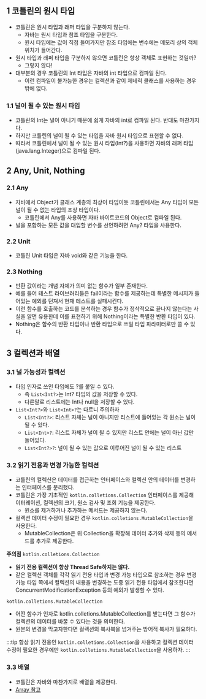 ## 1 코틀린의 원시 타입
- 코틀린은 원시 타입과 래퍼 타입을 구분하지 않는다.
	- 자바는 원시 타입과 참조 타입을 구분한다.
	- 원시 타입에는 값이 직접 들어가지만 참조 타입에는 변수에는 메모리 상의 객체 위치가 들어간다.
- 원시 타입과 래퍼 타입을 구분하지 않으면 코틀린은 항상 객체로 표현하는 것일까?
	- 그렇지 않다!
- 대부분의 경우 코틀린의 Int 타입은 자바의 int 타입으로 컴파일 된다.
	- 이런 컴파일이 불가능한 경우는 컬렉션과 같이 제네릭 클래스를 사용하는 경우 밖에 없다.

### 1.1 널이 될 수 있는 원시 타입
- 코틀린의 Int는 널이 아니기 때문에 쉽게 자바의 int로 컴파일 된다. 반대도 마찬가지다.
- 하지만 코틀린의 널이 될 수 있는 타입을 자바 원시 타입으로 표현할 수 없다.
- 따라서 코틀린에서 널이 될 수 있는 원시 타입(Int?)을 사용하면 자바의 래퍼 타입(java.lang.Integer)으로 컴파일 된다.

## 2 Any, Unit, Nothing

### 2.1 Any
- 자바에서 Object가 클래스 계층의 최상이 타입이듯 코틀린에서는 Any 타입이 모든 널이 될 수 없는 타입의 조상 타입이다.
	- 코틀린에서 Any를 사용하면 자바 바이트코드의 Object로 컴파일 된다.
- 널을 포함하는 모든 값을 대입할 변수를 선언하려면 Any? 타입을 사용한다.

### 2.2 Unit
- 코틀린 Unit 타입은 자바 void와 같은 기능을 한다.

### 2.3 Nothing
- 반환 값이라는 개념 자체가 의미 없는 함수가 일부 존재한다.
- 예를 들어 테스트 라이브러리들은 fail이라는 함수를 제공하는데 특별한 메시지가 들어있는 예외를 던져서 현재 테스트를 실패시킨다.
- 이런 함수를 호출하는 코드를 분석하는 경우 함수가 정삭적으로 끝나지 않는다는 사실을 알면 유용한데 이를 표현하기 위해 Nothing이라는 특별한 반환 타입이 있다.
- Nothing은 함수의 반환 타입이나 반환 타입으로 쓰일 타입 파라미터로만 쓸 수 있다.

## 3 컬렉션과 배열

### 3.1 널 가능성과 컬렉션
- 타입 인자로 쓰인 타입에도 ?를 붙일 수 있다.
	- 즉 `List<Int?>`는 Int? 타입의 값을 저장할 수 있다.
	- 다른말로 리스트에는 Int나 null을 저장할 수 있다.
- `List<Int?>`와 `List<Int>?`는 다르니 주의하자
	- `List<Int?>`: 리스트 자체는 널이 아니지만 리스트에 들어있는 각 원소는 널이 될 수 있다.
	- `List<Int>?`: 리스트 자체가 널이 될 수 있지만 리스트 안에는 널이 아닌 값만 들어있다.
	- `List<Int?>?`: 널이 될 수 있는 값으로 이루어진 널이 될 수 있는 리스트

### 3.2 읽기 전용과 변경 가능한 컬렉션
- 코틀린의 컬렉션은 데이터를 접근하는 인터페이스와 컬렉션 안의 데이터를 변경하는 인터페이스를 분리했다.
- 코틀린은 가장 기초적인 `kotlin.colletions.Collection` 인터페이스를 제공해 이터레이션, 컬렉션의 크기, 원소 검사 및 조회 기능을 제공한다.
	- 원소를 제거하거나 추가하는 메서드는 제공하지 않는다.
- 컬렉션 데이터 수정이 필요한 경우 `kotlin.colletions.MutableCollection`을 사용한다.
	- MutableCollection은 위 Collection을 확장해 데이터 추가와 삭제 등의 메서드를 추가로 제공한다.

**주의점**
`kotlin.colletions.Collection`
- **읽기 전용 컬렉션이 항상 Thread Safe하지는 않다.**
- 같은 컬렉션 객체를 각각 읽기 전용 타입과 변경 가능 타입으로 참조하는 경우 변경 가능 타입 쪽에서 컬렉션의 내용을 변경하는 도중 읽기 전용 타입에서 참조한다면 ConcurrentModificationException 등의 예외가 발생할 수 있다.

`kotlin.colletions.MutableCollection`
- 어떤 함수가 인자로 kotlin.colletions.MutableCollection를 받는다면 그 함수가 컬렉션의 데이터를 바꿀 수 있다는 것을 의미한다. 
- 원본의 변경을 막고자한다면 컬렉션의 복사복을 넘겨주는 방어적 복사가 필요하다.


:::tip
항상 읽기 전용인 `kotlin.colletions.Collection`을 사용하고 컬렉션 데이터 수정이 필요한 경우에만 `kotlin.colletions.MutableCollection`을 사용하자.
:::

### 3.3 배열
- 코틀린은 자바와 마찬가지로 배열을 제공한다.
- [Array 참고](../Array/Array.md)